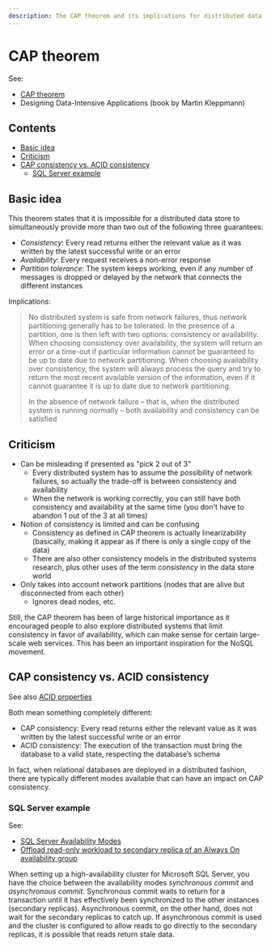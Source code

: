 ```yaml
---
description: The CAP theorem and its implications for distributed data stores
---
```


# CAP theorem

See:

-   [CAP theorem](https://en.wikipedia.org/wiki/CAP_theorem)
-   Designing Data-Intensive Applications (book by Martin Kleppmann)

## Contents

-   [Basic idea](#basic-idea)
-   [Criticism](#criticism)
-   [CAP consistency vs. ACID consistency](#cap-consistency-vs-acid-consistency)
    -   [SQL Server example](#sql-server-example)

## Basic idea

This theorem states that it is impossible for a distributed data store to simultaneously provide more than two out of the following three guarantees:

-   _Consistency_: Every read returns either the relevant value as it was written by the latest successful write or an error
-   _Availability_: Every request receives a non-error response
-   _Partition tolerance_: The system keeps working, even if any number of messages is dropped or delayed by the network that connects the different instances

Implications:

> No distributed system is safe from network failures, thus network partitioning generally has to be tolerated. In the presence of a partition, one is then left with two options: consistency or availability. When choosing consistency over availability, the system will return an error or a time-out if particular information cannot be guaranteed to be up to date due to network partitioning. When choosing availability over consistency, the system will always process the query and try to return the most recent available version of the information, even if it cannot guarantee it is up to date due to network partitioning.
>
> In the absence of network failure – that is, when the distributed system is running normally – both availability and consistency can be satisfied

## Criticism

-   Can be misleading if presented as "pick 2 out of 3"
    -   Every distributed system has to assume the possibility of network failures, so actually the trade-off is between consistency and availability
    -   When the network is working correctly, you can still have both consistency and availability at the same time (you don't have to abandon 1 out of the 3 at all times)
-   Notion of consistency is limited and can be confusing
    -   Consistency as defined in CAP theorem is actually linearizability (basically, making it appear as if there is only a single copy of the data)
    -   There are also other consistency models in the distributed systems research, plus other uses of the term _consistency_ in the data store world
-   Only takes into account network partitions (nodes that are alive but disconnected from each other)
    -   Ignores dead nodes, etc.

Still, the CAP theorem has been of large historical importance as it encouraged people to also explore distributed systems that limit consistency in favor of availability, which can make sense for certain large-scale web services. This has been an important inspiration for the NoSQL movement.

## CAP consistency vs. ACID consistency

See also [ACID properties](./sql/ACID.md)

Both mean something completely different:

-   CAP consistency: Every read returns either the relevant value as it was written by the latest successful write or an error
-   ACID consistency: The execution of the transaction must bring the database to a valid state, respecting the database’s schema

In fact, when relational databases are deployed in a distributed fashion, there are typically different modes available that can have an impact on CAP consistency. 

### SQL Server example

See: 

-   [SQL Server Availability Modes](https://docs.microsoft.com/en-us/sql/database-engine/availability-groups/windows/availability-modes-always-on-availability-groups?view=sql-server-2017)
-   [Offload read-only workload to secondary replica of an Always On availability group](https://docs.microsoft.com/en-us/sql/database-engine/availability-groups/windows/active-secondaries-readable-secondary-replicas-always-on-availability-groups?view=sql-server-2017)

When setting up a high-availability cluster for Microsoft SQL Server, you have the choice between the availability modes _synchronous commit_ and _asynchronous commit_. Synchronous commit waits to return for a transaction until it has effectively been synchronized to the other instances (secondary replicas). Asynchronous commit, on the other hand, does not wait for the secondary replicas to catch up. If asynchronous commit is used and the cluster is configured to allow reads to go directly to the secondary replicas, it is possible that reads return stale data.
